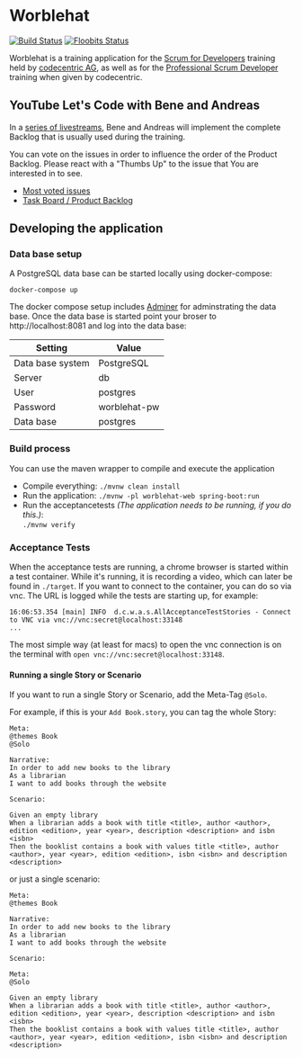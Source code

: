 # Worblehat

[![Build Status](https://travis-ci.org/scrum-for-developers/worblehat-youtube.svg?branch=master)](https://travis-ci.org/scrum-for-developers/worblehat-youtube)
[![Floobits Status](https://floobits.com/AndreasEK/worblehat-youtube.svg)](https://floobits.com/AndreasEK/worblehat-youtube/redirect)

Worblehat is a training application for the [Scrum for Developers](https://github.com/scrum-for-developers) training
held by [codecentric AG](https://www.codecentric.de/), as well as for the [Professional Scrum Developer](https://www.codecentric.de/schulung/professional-scrum-developer/#schulung-detail) training when given by codecentric. 

## YouTube Let's Code with Bene and Andreas

In a [series of livestreams](https://www.youtube.com/playlist?list=PLD9VybHH2wnY6AdGpGinjwzq5brwRn85K), Bene and Andreas will implement the complete Backlog that is usually used during the training. 

You can vote on the issues in order to influence the order of the Product Backlog. Please react with a "Thumbs Up" to the issue that You are interested in to see.

* [Most voted issues](https://github.com/scrum-for-developers/worblehat-youtube/issues?utf8=%E2%9C%93&q=is%3Aopen+sort%3Areactions-%2B1-desc)
* [Task Board / Product Backlog](https://github.com/scrum-for-developers/worblehat-youtube/projects/1)

## Developing the application

### Data base setup

A PostgreSQL data base can be started locally using docker-compose:

```shell
docker-compose up
```

The docker compose setup includes [Adminer](https://www.adminer.org) for adminstrating the data base.
Once the data base is started point your broser to http://localhost:8081 and log into the data base:

| Setting          | Value        |
|------------------|--------------|
| Data base system | PostgreSQL   |
| Server           | db           |
| User             | postgres     |
| Password         | worblehat-pw |
| Data base        | postgres     |

### Build process

You can use the maven wrapper to compile and execute the application

* Compile everything: `./mvnw clean install`
* Run the application: `./mvnw -pl worblehat-web spring-boot:run`
* Run the acceptancetests _(The application needs to be running, if you do this.)_: \
 `./mvnw verify`
  

### Acceptance Tests

When the acceptance tests are running, a chrome browser is started within a test container. While it's 
running, it is recording a video, which can later be found in `./target`. If you want to connect to the 
container, you can do so via vnc. The URL is logged while the tests are starting up, for example:

```...
16:06:53.354 [main] INFO  d.c.w.a.s.AllAcceptanceTestStories - Connect to VNC via vnc://vnc:secret@localhost:33148
...
``` 

The most simple way (at least for macs) to open the vnc connection is on the terminal with `open vnc://vnc:secret@localhost:33148`.

#### Running a single Story or Scenario

If you want to run a single Story or Scenario, add the Meta-Tag `@Solo`.

For example, if this is your `Add Book.story`, you can tag the whole Story:

```
Meta:
@themes Book
@Solo

Narrative:
In order to add new books to the library
As a librarian
I want to add books through the website

Scenario:

Given an empty library
When a librarian adds a book with title <title>, author <author>, edition <edition>, year <year>, description <description> and isbn <isbn>
Then the booklist contains a book with values title <title>, author <author>, year <year>, edition <edition>, isbn <isbn> and description <description>

```

or just a single scenario:

```
Meta:
@themes Book

Narrative:
In order to add new books to the library
As a librarian
I want to add books through the website

Scenario:

Meta: 
@Solo

Given an empty library
When a librarian adds a book with title <title>, author <author>, edition <edition>, year <year>, description <description> and isbn <isbn>
Then the booklist contains a book with values title <title>, author <author>, year <year>, edition <edition>, isbn <isbn> and description <description>

```
